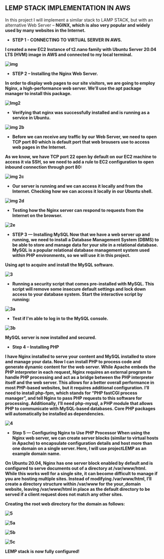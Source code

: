 
## LEMP STACK IMPLEMENTATION IN AWS
In this project I will implement a similar stack to LAMP STACK, but with an alternative Web Server – <b>NGINX<b>, which is also very popular and 
widely used by many websites in the Internet.

- STEP 1 - CONNECTING TO VIRTUAL SERVER IN AWS.

I created a new EC2 Instance of t2.nano family with Ubuntu Server 20.04 LTS (HVM) image in AWS and connected to my local terminal.
  
![img](https://user-images.githubusercontent.com/93729559/162020347-f58af506-93f3-496a-b7c5-f4b3093c306c.png)
  
  
- STEP 2 – Installing the Nginx Web Server.
  
In order to display web pages to our site visitors, we are going to employ Nginx, a high-performance web server. We’ll use the apt package manager to install this package.

![Img2](https://user-images.githubusercontent.com/93729559/162021852-363fef3a-3ea1-49bd-8471-057a97139b94.png)
  
- Verifying that nginx was successfully installed and is running as a service in Ubuntu.
  
![img 2b](https://user-images.githubusercontent.com/93729559/162022822-23fe8f6c-b525-48ef-838e-4f0aed4eb31b.png)
  
  
- Before we can receive any traffic by our Web Server, we need to open TCP port 80 which is default port that web brousers use to access web pages in the Internet.

As we know, we have TCP port 22 open by default on our EC2 machine to access it via SSH,
so we need to add a rule to EC2 configuration to open inbound connection   through port 80:
  
![img 2c](https://user-images.githubusercontent.com/93729559/162023623-ebe975b6-c93b-4126-be62-01fa5abdfeb3.png)
  
- Our server is running and we can access it locally and from the Internet.
  Checking how we can access it locally in our Ubuntu shell.
  
![img 2d](https://user-images.githubusercontent.com/93729559/162024459-630abf50-3322-426b-87d3-c57ea00fd87c.png)
  
  
- Testing how the Nginx server can respond to requests from the Internet on the browser.
  
![2e](https://user-images.githubusercontent.com/93729559/162025338-3418f23e-267d-4f62-8bfa-8770a0ce6ba9.png)
  
- STEP 3 — Installing MySQL
Now that we have a web server up and running, we need to install a Database Management System (DBMS) to be able to store and manage data for your site in a relational database. MySQL is a popular relational database management system used within PHP environments, so we will use it in this project.

Using apt to acquire and install the MySQL software.

![3](https://user-images.githubusercontent.com/93729559/162026662-edc5b19d-1c6a-4100-8b61-bf38ddaf084b.png)

- Running a security script that comes pre-installed with MySQL. 
  This script will remove some insecure default settings and lock down access to your database system. Start the interactive script by running:
  
 ![3a](https://user-images.githubusercontent.com/93729559/162027630-0f4bb08c-b319-471f-a1b0-442ef7223335.png)

-  Test if I'm able to log in to the MySQL console.
  
![3b](https://user-images.githubusercontent.com/93729559/162028307-90f20171-e064-4bdf-87f6-ad1493db4ed5.png)
  
  MySQL server is now installed and secured.
  
  
- Step 4 – Installing PHP
  
I have Nginx installed to serve your content and MySQL installed to store and manage your data. 
Now I can install PHP to process code and generate dynamic content for the web server.
While Apache embeds the PHP interpreter in each request, Nginx requires an external program to handle PHP processing and act as a bridge between the PHP interpreter itself and the web server. This allows for a better overall performance in most PHP-based websites, but it requires additional configuration. I’ll need to install php-fpm, which stands for “PHP fastCGI process manager”, and tell Nginx to pass PHP requests to this software for processing. Additionally, I’ll need php-mysql, a PHP module that allows PHP to communicate with MySQL-based databases. Core PHP packages will automatically be installed as dependencies.
  
![4](https://user-images.githubusercontent.com/93729559/162030069-3ace7faf-4f20-4605-8bd6-5ae6fe84b0cd.png)


- Step 5 — Configuring Nginx to Use PHP Processor
When using the Nginx web server, we can create server blocks (similar to virtual hosts in Apache) to encapsulate configuration details and host more than one domain on a single server. Here, I will use projectLEMP as an example domain name.

On Ubuntu 20.04, Nginx has one server block enabled by default and is configured to serve documents out of a directory at /var/www/html. 
While this works well for a single site, it can become difficult to manage if you are hosting multiple sites. 
Instead of modifying /var/www/html, I’ll create a directory structure within /var/www for the your_domain website, leaving /var/www/html in place as the default directory to be served if a client request does not match any other sites.

Creating the root web directory for the domain as follows:
  
![5](https://user-images.githubusercontent.com/93729559/162034962-40a0d1d1-88e4-49e4-bf82-bee9f87defef.png)

![5a](https://user-images.githubusercontent.com/93729559/162034999-107edbf4-70cb-4fbf-90df-b55e59c5d5f8.png)

![5b](https://user-images.githubusercontent.com/93729559/162035021-45fb9344-b555-46da-b914-3cd150f7a208.png)

![5c](https://user-images.githubusercontent.com/93729559/162035036-edba1910-8df3-4d89-8752-5d1d862ec8fb.png)

   LEMP stack is now fully configured!
  


  
  

  



